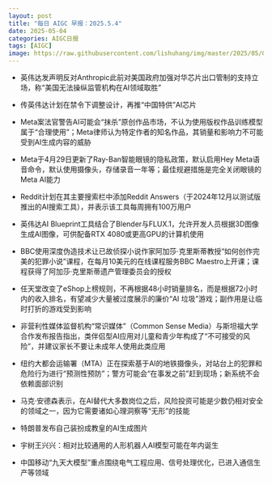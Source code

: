 ```yaml
---
layout: post
title: "每日 AIGC 早报：2025.5.4"
date: 2025-05-04
categories: AIGC日报
tags: [AIGC]
image: https://raw.githubusercontent.com/lishuhang/img/master/2025/05/0504-d.jpg
---
```


- 英伟达发声明反对Anthropic此前对美国政府加强对华芯片出口管制的支持立场，称“美国无法操纵监管机构在AI领域取胜”

- 传英伟达计划在禁令下调整设计，再推“中国特供”AI芯片

- Meta案法官警告AI可能会“抹杀”原创作品市场，不认为使用版权作品训练模型属于“合理使用”；Meta律师认为特定作者的知名作品，其销量和影响力不可能受到AI生成内容的威胁

- Meta于4月29日更新了Ray-Ban智能眼镜的隐私政策，默认启用Hey Meta语音命令，默认使用摄像头，存储录音一年等；最佳规避措施是完全关闭眼镜的Meta AI能力

- Reddit计划在其主要搜索栏中添加Reddit Answers（于2024年12月以测试版推出的AI搜索工具），并表示该工具每周拥有100万用户

- 英伟达AI Blueprint工具结合了Blender与FLUX.1，允许开发人员根据3D图像生成AI图像，可供配备RTX 4080或更高GPU的计算机使用

- BBC使用深度伪造技术让已故侦探小说作家阿加莎·克里斯蒂教授“如何创作完美的犯罪小说”课程，在每月10美元的在线课程服务BBC Maestro上开课；课程获得了阿加莎·克里斯蒂遗产管理委员会的授权

- 任天堂改变了eShop上榜规则，不再根据48小时销量排名，而是根据72小时内的收入排名，有望减少大量被过度展示的廉价“AI 垃圾”游戏；副作用是让临时打折的游戏受到影响

- 非营利性媒体监督机构“常识媒体”（Common Sense Media）与斯坦福大学合作发布报告指出，类伴侣型AI应用对儿童和青少年构成了“不可接受的风险”，并建议家长不要让未成年人使用此类应用

- 纽约大都会运输署（MTA）正在探索基于AI的地铁摄像头，对站台上的犯罪和危险行为进行“预测性预防”；警方可能会“在事发之前”赶到现场；新系统不会依赖面部识别

- 马克·安德森表示，在AI替代大多数岗位之后，风险投资可能是少数仍相对安全的领域之一，因为它需要诸如心理洞察等“无形”的技能

- 特朗普发布自己装扮成教皇的AI生成图片

- 宇树王兴兴：相对比较通用的人形机器人AI模型可能在年内诞生

- 中国移动“九天大模型”重点围绕电气工程应用、信号处理优化，已进入通信生产等领域
